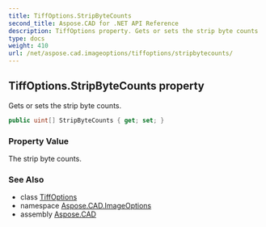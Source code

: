 ```yaml
---
title: TiffOptions.StripByteCounts
second_title: Aspose.CAD for .NET API Reference
description: TiffOptions property. Gets or sets the strip byte counts
type: docs
weight: 410
url: /net/aspose.cad.imageoptions/tiffoptions/stripbytecounts/
---
```

## TiffOptions.StripByteCounts property

Gets or sets the strip byte counts.

```csharp
public uint[] StripByteCounts { get; set; }
```

### Property Value

The strip byte counts.

### See Also

* class [TiffOptions](../)
* namespace [Aspose.CAD.ImageOptions](../../tiffoptions/)
* assembly [Aspose.CAD](../../../)


